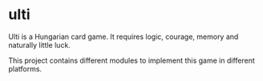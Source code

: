# ulti
Ulti is a Hungarian card game. It requires logic, courage, memory and naturally little luck.

This project contains different modules to implement this game in different platforms.

